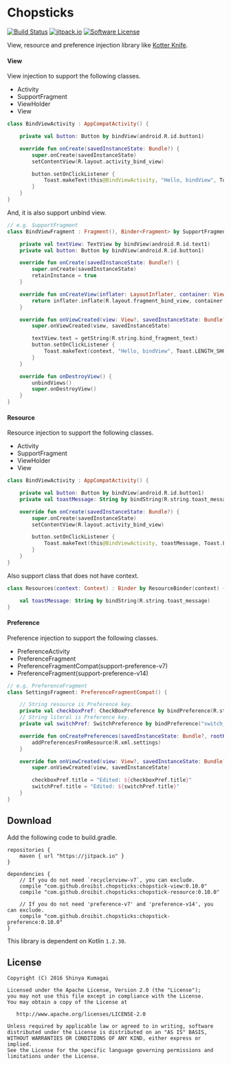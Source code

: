 # Chopsticks

[![Build Status](https://travis-ci.org/droibit/chopsticks.svg?branch=develop)](https://travis-ci.org/droibit/chopsticks) [![jitpack.io](https://jitpack.io/v/droibit/chopsticks.svg)](https://jitpack.io/#droibit/chopsticks) [![Software License](https://img.shields.io/badge/license-Apache%202.0-brightgreen.svg)](https://github.com/droibit/chopstics/blob/develop/LICENSE)

View, resource and preference injection library like [Kotter Knife](https://github.com/JakeWharton/kotterknife).

#### View

View injection to support the following classes.

* Activity
* SupportFragment
* ViewHolder
* View

```kotlin
class BindViewActivity : AppCompatActivity() {

    private val button: Button by bindView(android.R.id.button1)

    override fun onCreate(savedInstanceState: Bundle?) {
        super.onCreate(savedInstanceState)
        setContentView(R.layout.activity_bind_view)

        button.setOnClickListener {
            Toast.makeText(this@BindViewActivity, "Hello, bindView", Toast.LENGTH_SHORT).show()
        }
    }
}
```
And, it is also support unbind view.  

```kotlin
// e.g. SupportFragment
class BindViewFragment : Fragment(), Binder<Fragment> by SupportFragmentViewBinder() {

    private val textView: TextView by bindView(android.R.id.text1)
    private val button: Button by bindView(android.R.id.button1)

    override fun onCreate(savedInstanceState: Bundle?) {
        super.onCreate(savedInstanceState)
        retainInstance = true
    }

    override fun onCreateView(inflater: LayoutInflater, container: ViewGroup?, savedInstanceState: Bundle?): View {
        return inflater.inflate(R.layout.fragment_bind_view, container, false)
    }

    override fun onViewCreated(view: View?, savedInstanceState: Bundle?) {
        super.onViewCreated(view, savedInstanceState)

        textView.text = getString(R.string.bind_fragment_text)
        button.setOnClickListener {
            Toast.makeText(context, "Hello, bindView", Toast.LENGTH_SHORT).show()
        }
    }

    override fun onDestroyView() {
        unbindViews()
        super.onDestroyView()
    }
}
```

#### Resource

Resource injection to support the following classes.

* Activity
* SupportFragment
* ViewHolder
* View

```kotlin
class BindViewActivity : AppCompatActivity() {

    private val button: Button by bindView(android.R.id.button1)
    private val toastMessage: String by bindString(R.string.toast_message)

    override fun onCreate(savedInstanceState: Bundle?) {
        super.onCreate(savedInstanceState)
        setContentView(R.layout.activity_bind_view)

        button.setOnClickListener {
            Toast.makeText(this@BindViewActivity, toastMessage, Toast.LENGTH_SHORT).show()
        }
    }
}
```

Also support class that does not have context.

```kotlin
class Resources(context: Context) : Binder by ResourceBinder(context) {

    val toastMessage: String by bindString(R.string.toast_message)
}
```

#### Preference

Preference injection to support the following classes.

* PreferenceActivity
* PreferenceFragment
* PreferenceFragmentCompat(support-preference-v7)
* PreferenceFragment(support-preference-v14)

```kotlin
// e.g. PreferenceFragment
class SettingsFragment: PreferenceFragmentCompat() {

    // String resource is Preference key.
    private val checkboxPref: CheckBoxPreference by bindPreference(R.string.key_checkbox_preference)
    // String literal is Preference key.
    private val switchPref: SwitchPreference by bindPreference("switch_preference")

    override fun onCreatePreferences(savedInstanceState: Bundle?, rootKey: String?) {
        addPreferencesFromResource(R.xml.settings)
    }

    override fun onViewCreated(view: View?, savedInstanceState: Bundle?) {
        super.onViewCreated(view, savedInstanceState)

        checkboxPref.title = "Edited: ${checkboxPref.title}"
        switchPref.title = "Edited: ${switchPref.title}"
    }
}
```
## Download

Add the following code to build.gradle.

```
repositories {
    maven { url "https://jitpack.io" }
}

dependencies {
    // If you do not need `recyclerview-v7`, you can exclude.
    compile "com.github.droibit.chopsticks:chopstick-view:0.10.0"
    compile "com.github.droibit.chopsticks:chopstick-resource:0.10.0"

    // If you do not need 'preference-v7' and 'preference-v14', you can exclude.
    compile "com.github.droibit.chopsticks:chopstick-preference:0.10.0"
}
```

This library is dependent on Kotlin `1.2.30`.

## License

    Copyright (C) 2016 Shinya Kumagai

    Licensed under the Apache License, Version 2.0 (the "License");
    you may not use this file except in compliance with the License.
    You may obtain a copy of the License at

       http://www.apache.org/licenses/LICENSE-2.0

    Unless required by applicable law or agreed to in writing, software
    distributed under the License is distributed on an "AS IS" BASIS,
    WITHOUT WARRANTIES OR CONDITIONS OF ANY KIND, either express or implied.
    See the License for the specific language governing permissions and
    limitations under the License.
